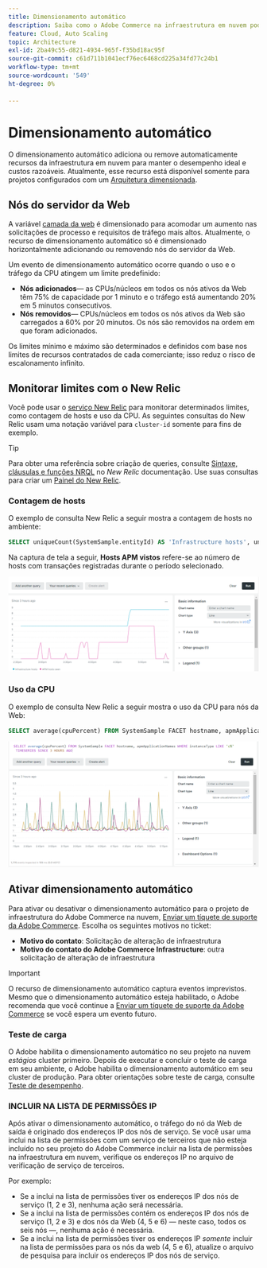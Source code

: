 ```yaml
---
title: Dimensionamento automático
description: Saiba como o Adobe Commerce na infraestrutura em nuvem pode ser dimensionado para atender às demandas de recursos.
feature: Cloud, Auto Scaling
topic: Architecture
exl-id: 2ba49c55-d821-4934-965f-f35bd18ac95f
source-git-commit: c61d711b1041ecf76ec6468cd225a34fd77c24b1
workflow-type: tm+mt
source-wordcount: '549'
ht-degree: 0%

---
```


# Dimensionamento automático

O dimensionamento automático adiciona ou remove automaticamente recursos da infraestrutura em nuvem para manter o desempenho ideal e custos razoáveis. Atualmente, esse recurso está disponível somente para projetos configurados com um [Arquitetura dimensionada](scaled-architecture.md).

## Nós do servidor da Web

A variável [camada da web](scaled-architecture.md#web-tier) é dimensionado para acomodar um aumento nas solicitações de processo e requisitos de tráfego mais altos. Atualmente, o recurso de dimensionamento automático só é dimensionado horizontalmente adicionando ou removendo nós do servidor da Web.

Um evento de dimensionamento automático ocorre quando o uso e o tráfego da CPU atingem um limite predefinido:

- **Nós adicionados**— as CPUs/núcleos em todos os nós ativos da Web têm 75% de capacidade por 1 minuto e o tráfego está aumentando 20% em 5 minutos consecutivos.
- **Nós removidos**— CPUs/núcleos em todos os nós ativos da Web são carregados a 60% por 20 minutos. Os nós são removidos na ordem em que foram adicionados.

Os limites mínimo e máximo são determinados e definidos com base nos limites de recursos contratados de cada comerciante; isso reduz o risco de escalonamento infinito.

## Monitorar limites com o New Relic

Você pode usar o [serviço New Relic](../monitor/new-relic-service.md) para monitorar determinados limites, como contagem de hosts e uso da CPU. As seguintes consultas do New Relic usam uma notação variável para `cluster-id` somente para fins de exemplo.

>[!TIP]
>
>Para obter uma referência sobre criação de queries, consulte [Sintaxe, cláusulas e funções NRQL](https://docs.newrelic.com/docs/query-your-data/nrql-new-relic-query-language/get-started/nrql-syntax-clauses-functions/) no _New Relic_ documentação.
>Use suas consultas para criar um [Painel do New Relic](https://docs.newrelic.com/docs/query-your-data/explore-query-data/dashboards/introduction-dashboards/).

### Contagem de hosts

O exemplo de consulta New Relic a seguir mostra a contagem de hosts no ambiente:

```sql
SELECT uniqueCount(SystemSample.entityId) AS 'Infrastructure hosts', uniqueCount(Transaction.host) AS 'APM hosts seen' FROM SystemSample, Transaction where (Transaction.appName = 'cluster-id_stg' AND Transaction.transactionType = 'Web') OR SystemSample.apmApplicationNames LIKE '%|cluster-id_stg|%' TIMESERIES SINCE 3 HOURS AGO
```

Na captura de tela a seguir, **Hosts APM vistos** refere-se ao número de hosts com transações registradas durante o período selecionado.

![Contagem de hosts do New Relic](../../assets/new-relic/host-count.png)

### Uso da CPU

O exemplo de consulta New Relic a seguir mostra o uso da CPU para nós da Web:

```sql
SELECT average(cpuPercent) FROM SystemSample FACET hostname, apmApplicationNames WHERE instanceType LIKE 'c%' TIMESERIES SINCE 3 HOURS AGO
```

![Utilização da CPU em nós da Web do New Relic](../../assets/new-relic/web-node-cpu-usage.png)

## Ativar dimensionamento automático

Para ativar ou desativar o dimensionamento automático para o projeto de infraestrutura do Adobe Commerce na nuvem, [Enviar um tíquete de suporte da Adobe Commerce](https://experienceleague.adobe.com/docs/commerce-knowledge-base/kb/help-center-guide/magento-help-center-user-guide.html#submit-ticket). Escolha os seguintes motivos no ticket:

- **Motivo do contato**: Solicitação de alteração de infraestrutura
- **Motivo do contato do Adobe Commerce Infrastructure**: outra solicitação de alteração de infraestrutura

>[!IMPORTANT]
>
>O recurso de dimensionamento automático captura eventos imprevistos. Mesmo que o dimensionamento automático esteja habilitado, o Adobe recomenda que você continue a [Enviar um tíquete de suporte da Adobe Commerce](https://experienceleague.adobe.com/docs/commerce-knowledge-base/kb/help-center-guide/magento-help-center-user-guide.html#submit-ticket) se você espera um evento futuro.

### Teste de carga

O Adobe habilita o dimensionamento automático no seu projeto na nuvem _estágios_ cluster primeiro. Depois de executar e concluir o teste de carga em seu ambiente, o Adobe habilita o dimensionamento automático em seu cluster de produção. Para obter orientações sobre teste de carga, consulte [Teste de desempenho](../launch/checklist.md#performance-testing).

### INCLUIR NA LISTA DE PERMISSÕES IP

Após ativar o dimensionamento automático, o tráfego do nó da Web de saída é originado dos endereços IP dos nós de serviço. Se você usar uma inclui na lista de permissões com um serviço de terceiros que não esteja incluído no seu projeto do Adobe Commerce incluir na lista de permissões na infraestrutura em nuvem, verifique os endereços IP no arquivo de verificação de serviço de terceiros.

Por exemplo:

- Se a inclui na lista de permissões tiver os endereços IP dos nós de serviço (1, 2 e 3), nenhuma ação será necessária.
- Se a inclui na lista de permissões contém os endereços IP dos nós de serviço (1, 2 e 3) e dos nós da Web (4, 5 e 6) — neste caso, todos os seis nós —, nenhuma ação é necessária.
- Se a inclui na lista de permissões tiver os endereços IP _somente_ incluir na lista de permissões para os nós da web (4, 5 e 6), atualize o arquivo de pesquisa para incluir os endereços IP dos nós de serviço.
